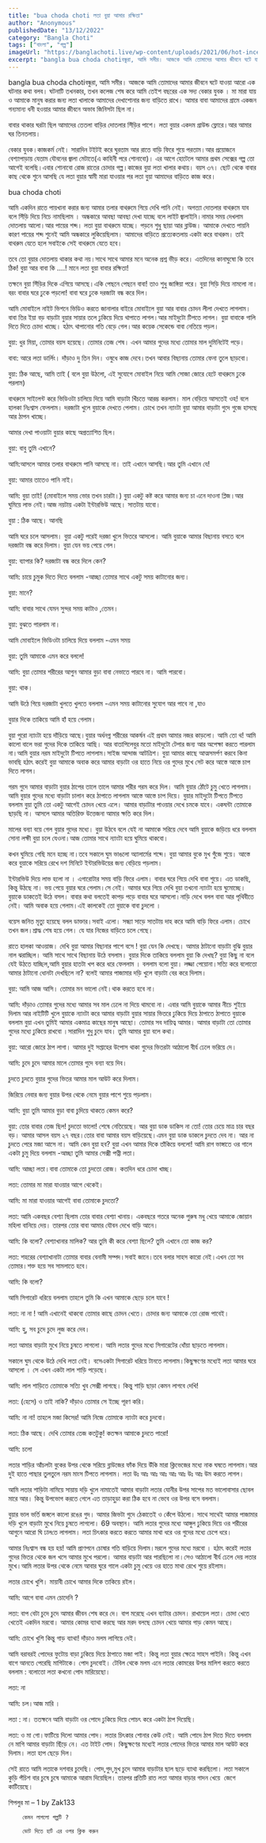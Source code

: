 ```yaml
---
title: "bua choda choti লতা বুয়া আমার রক্ষিতা"
author: "Anonymous"
publishedDate: "13/12/2022"
category: "Bangla Choti"
tags: ["বাংলা", "গল্প"]
imageUrl: "https://banglachoti.live/wp-content/uploads/2021/06/hot-incest-choti-150x150.jpg"
excerpt: "bangla bua choda chotiবন্ধুরা, আমি সমীর। আজকে আমি তোমাদের আমার জীবনে ঘটে যাওয়া আরো এক ঘটনার কথা বলব। ঘটনাটি তখনকার, তখন কলেজ শেষ করে আমি তেইশ বছরের এক সদ্য বেকার যুবক । মা মারা যায় ও আমাকে মানুষ করা..."
---
```


bangla bua choda chotiবন্ধুরা, আমি সমীর। আজকে আমি তোমাদের আমার জীবনে ঘটে যাওয়া আরো এক ঘটনার কথা বলব। ঘটনাটি তখনকার, তখন কলেজ শেষ করে আমি তেইশ বছরের এক সদ্য বেকার যুবক । মা মারা যায় ও আমাকে মানুষ করার জন্য লতা খালাকে আমাদের দেখাশোনার জন্য বাড়িতে রাখে। আমার বাবা আমাদের গ্রামে একজন গন্যমান্য ধনী হওয়ার আমার জীবনে অভাব জিনিসটা ছিল না।

বাবার থাকার ঘরটা ছিল আমাদের তেতলা বাড়ির দোতলার সিঁড়ির পাশে। লতা বুয়ার একদম গ্রাউন্ড ফ্লোরে।আর আমার ঘর তিনতলায়।


বেকার যুবক।কাজকর্ম নেই। সারাদিন ট‌ইট‌ই করে ঘুরতাম আর রাতে বাড়ি ফিরে শুয়ে পরতাম।আর প্রয়োজনে বেশ্যাপাড়ায় ‌যেতাম যৌবনের জ্বালা মেটাতে(এ কাহিনী পরে শোনাবো)। এর আগে হোটেলে আমার প্রথম সেক্সের গল্প তো আগেই বলেছি।এবার শোনাবো রোজ রাতের চোদার গল্প।কাজের বুয়া লতা খালার কথায়। বয়স ৩৭। ছোট থেকে বাবার কাছ থেকে শুনে আসছি যে লতা বুয়ার স্বামী মারা যাওয়ার পর লতা বুয়া আমাদের বাড়িতে কাজ করে।


bua choda choti


আমি একদিন রাতে পায়খানা করার জন্য আমার তলার বাথরুমে গিয়ে দেখি পানি নেই। অগত্যা দোতলার বাথরুমে যাব বলে সিঁড়ি দিয়ে নিচে নামছিলাম । অন্ধকারে আবছা আবছা দেখা যাচ্ছে বলে লাইট জ্বালাইনি‌।নামার সময় দেখলাম দোতলায় আলো।আর পায়ের শব্দ। লতা বুয়া বাথরুমে যাচ্ছে। পড়নে শুধু ছায়া আর ব্লাউজ। আমাকে দেখতে পায়নি কারণ পায়ের শব্দ শুনেই আমি অন্ধকারে লুকিয়েছিলাম। আমাদের বাড়িতে প্রত্যেকতলায় একটা করে বাথরুম। তাই বাথরুম যেতে হলে সবাইকে সেই বাথরুমে যেতে হবে।


তবে তো বুয়ার দোতলায় থাকার কথা নয়।সাথে সাথে আমার মনে অনেক প্রশ্ন ভীড় করে। এতদিনের কানাঘুষো কি তবে ঠিক! বুয়া আর বাবা কি ….! মানে লতা বুয়া বাবার রক্ষিতা!

তক্ষনে বুয়া সিঁড়ির দিকে এগিয়ে আসছে।একি পেছনে পেছনে বাবা! তাও শুধু জাঙ্গিয়া পরে। বুয়া সিড়ি দিয়ে নামলো না।বরং বাবার ঘরে ঢুকে পড়লো! বাবা ঘরে ঢুকে‌ দরজাটা বন্ধ করে দিল।


আমি মোবাইলে নাইট ভিশনে ভিডিও করতে জানালার বাইরে মোবাইলে বুয়া আর বাবার চোদন লীলা দেখতে লাগলাম।বাবা তির ইয়া বড় বাড়াটা বুয়ার সায়ার তলে ঢুকিয়ে দিয়ে থাপাতে লাগল।আর মাইদুটো টিপতে লাগল। বুয়া বাবাকে গালি দিতে দিতে চোদা খাচ্ছে। হঠাৎ থাপানোর গতি বেড়ে গেল।আর কয়েক সেকেন্ডে বাবা নেতিয়ে পড়ল।

বুয়া: ধুর মিয়া, তোমার বয়স হয়েছে। তোমার তেজ শেষ। এখন আমার গুদের মধ্যে তোমার মাল দুমিনিটেই পড়ে।












বাবা: আরে লতা ডার্লিং। দাঁড়াও দু তিন দিন। ওষুধে কাজ দেবে।তখন আবার বিছানায় তোমার ফেনা তুলে ছাড়বো।

বুয়া: ঠিক আছে, আমি তাই ( বলে বুয়া উঠলো, এই সুযোগে মোবাইল নিয়ে আমি সোজা জোরে হেটে বাথরুমে ঢুকে পরলাম)


বাথরুমে সাইলেন্ট করে ভিডিওটা চালিয়ে দিয়ে আমি বাড়াটা খিঁচতে আরম্ভ করলাম। মাল বেড়িয়ে আসতেই ওহ! বলে হালকা নিঃশ্বাস ফেললাম। দরজাটা খুলে বুয়াকে দেখতে পেলাম। চোখে তখন ন্যাংটা বুয়া আমার বাড়াটা গুদে গুজে হাসছে আর ঠাপন খাচ্ছে।

আমার দেখা পাওয়াটা বুয়ার কাছে অপ্রত্যাশিত ছিল।

বুয়া: বাবু তুমি এখানে?

আমি:আসলে আমার তলার বাথরুমে পানি আসছে না। তাই এখানে আসছি।আর তুমি এখানে যে!


বুয়া: আমার তাতেও পানি নাই।

আমি: বুয়া তাই! (মোবাইলে সময় ভোর তখন চারটা।) বুয়া একটু কষ্ট করে আমার জন্য চা এনে দাওনা প্লিজ।আর ঘুমিয়ে লাভ নেই।আজ নয়টায় একটা ইন্টারভিউ আছে। সাতটায় যাবো।

বুয়া : ঠিক আছে। আনছি


আমি ঘরে চলে আসলাম। বুয়া একটু পরেই দরজা খুলে ভিতরে আসলো। আমি বুয়াকে আমার বিছানায় বসতে বলে দরজাটা বন্ধ করে দিলাম। বুয়া যেন ভয় পেয়ে গেল।

বুয়া: ব্যাপার কি? দরজাটা বন্ধ করে দিলে কেন?

আমি: চায়ে চুমুক দিতে দিতে বললাম -আচ্ছা তোমার সাথে একটু সময় কাটানোর জন্য।


বুয়া: মানে?

আমি: বাবার সাথে যেমন সুন্দর সময় কাটাও ,তেমন।

বুয়া: বুঝতে পারলাম না।

আমি মোবাইলে ভিডিওটা চালিয়ে দিয়ে বললাম -এমন সময়


বুয়া: তুমি আমাকে এমন করে বললে!

আমি: বুয়া তোমার শরীরের আগুন আমার বুড়া বাবা নেভাতে পারবে না। আমি পারবো।

বুয়া: থাক।

আমি উঠে গিয়ে দরজাটা খুলতে খুলতে বললাম -এমন সময় কাটানোর সুযোগ আর পাবে না ,যাও

বুয়ার দিকে তাকিয়ে আমি হাঁ হয়ে গেলাম।


বুয়া পুরো ন্যাংটা হয়ে দাঁড়িয়ে আছে।বুয়ার অর্ধনগ্ন শরীরের আকর্ষন এই প্রথম আমার নজর কাড়লো। আমি তো থ! আমি কালো বালে ভরা গুদের দিকে তাকিয়ে আছি। আর বাতাপিলেবুর মতো মাইদুটো টেপার জন্য আর অপেক্ষা করতে পারলাম না।আমি বুয়ার নরম মাইদুটো টিপতে লাগলাম।সাইজ আন্দাজ আটত্রিশ। বুয়া আমার কাছে আত্মসমর্পণ করবে কিনা ভাবছি হঠাৎ করেই বুয়া আমাকে অবাক করে আমার বাড়াটা ওর হাতে নিয়ে ওর গুদের মুখে সেট করে আস্তে আস্তে চাপ দিতে লাগল।


গরম গুদে আমার বাড়াটা বুয়ার ঠাপের তালে তালে আমার শরীর গরম করে দিল। আমি বুয়ার ঠোঁটে চুমু খেতে লাগলাম। আমি বুয়ার গুদের মধ্যে বাড়াটা চালান করে ঠাপাতে লাগলাম আস্তে আস্তে চাপ দিয়ে। বুয়ার মাইদুটো টিপতে টিপতে বললাম বুয়া তুমি তো একটু আগেই চোদন খেয়ে এলে। আমার বাড়াটার পাওয়ার দেখে চমকে যাবে। একঘন্টা তোমাকে ছাড়ছি না। আসলে আমার অতিরিক্ত উত্তেজনা আমার ক্ষতি করে দিল।


মালের বন্যা বয়ে গেল বুয়ার গুদের মধ্যে। বুয়া উঠবে বলে যেই না আমাকে সরিয়ে দেবে আমি বুয়াকে জড়িয়ে ধরে বললাম সোনা লক্ষী বুয়া চলে যেওনা।আজ তোমার সাথে ন্যাংটা হয়ে ঘুমিয়ে থাকবো।

কখন ঘুমিয়ে গেছি মনে হচ্ছে না।তবে সকালে ঘুম ভাঙলো অ্যালার্মের শব্দে। বুয়া আমার বুকে মুখ গুঁজে শুয়ে। আস্তে করে বুয়াকে সরিয়ে রেখে দশ মিনিটে ইন্টারভিউয়ের জন্য বেড়িয়ে পড়লাম।


ইন্টারভিউ দিয়ে লাভ হলো না । এগারোটার সময় বাড়ি ফিরে এলাম। বাবার ঘরে গিয়ে দেখি বাবা শুয়ে। এত ডাকছি, কিন্তু উঠছে না। ভয় পেয়ে বুয়ার ঘরে গেলাম।সে নেই। আমার ঘরে গিয়ে দেখি বুয়া তখনো ন্যাংটা হয়ে ঘুমোচ্ছে।বুয়াকে ডাকতেই উঠে বসল। বাবার কথা বলতেই কাপড় পড়ে বাবার ঘরে আসলো।নাড়ি দেখে বলল বাবা আর পৃথিবীতে নেই। আমি অবাক হয়ে গেলাম।এই কালকেই তো বুয়াকে বাবা চুদলো ।


বয়েস জনিত মৃত্যু হয়েছে বলল ডাক্তার।সবাই এলো। সন্ধ্যা সাড়ে সাতটায় দাহ করে আমি বাড়ি ফিরে এলাম। চোখে তখন জল।শ্রাদ্ধ শেষ হয়ে গেল। যে যার নিজের বাড়িতে চলে গেছে।


রাতে হালকা আওয়াজ। দেখি বুয়া আমার বিছানার পাশে বসে ! বুয়া যেন কি দেখছে। আমার ঠাটানো বাড়াটা বুঝি বুয়ার নাল ঝরাচ্ছিল। আমি সাথে সাথে বিছানায় উঠে বসলাম। বুয়ার দিকে তাকিয়ে বললাম বুয়া কি দেখছ? বুয়া কিছু না বলে যেই উঠতে যাচ্ছিল,আমি বুয়ার হাতটা খপ করে ধরে ফেললাম । বললাম বলো বুয়া। লজ্জা পেয়োনা।সত্যি করে বলোতো আমার ঠাটানো ধোনটা দেখছিলে না? বলেই আমার পাজামার দড়ি খুলে বাড়াটা বের করে দিলাম।

বুয়া: আমি আজ আসি। তোমার মন ভালো নেই।থাক করতে হবে না।


আমি: দাঁড়াও তোমার গুদের মধ্যে আমার সব মাল ঢেলে না দিয়ে থামবো না। এবার আমি বুয়াকে আমার নীচে শুইয়ে দিলাম আর নাইটিটি খুলে বুয়াকে ন্যাংটা করে আমার বাড়াটা বুয়ার সায়ার ভিতরে ঢুকিয়ে দিয়ে ঠাপাতে ঠাপাতে বুয়াকে বললাম বুয়া এখন তুমিই আমার একমাত্র কাছের মানুষ আছো। তোমার সব দায়িত্ব আমার। আমার বাড়াটা তো তোমার গুদের মধ্যে ঢুকিয়ে রাখবো ।সারাদিন শুধু চুদে যাব‌। তুমি আমার বুয়া বলে কথা।


বুয়া: আরো জোরে ঠাপ লাগা। আমার দুই সপ্তাহের উপোস থাকা গুদের ভিতরটা আঠালো বীর্য ঢেলে ভরিয়ে দে।

আমি: চুদে চুদে আমার মালে তোমার গুদে বন্যা বয়ে দিব।


চুদতে চুদতে বুয়ার গুদের ভিতর আমার মাল আউট করে দিলাম।

জিরিয়ে নেবার জন্য বুয়ার উপর থেকে নেমে বুয়ার পাশে শুয়ে পড়লাম।

আমি: বুয়া তুমি আমার বুড়া বাবা চুদিয়ে থাকতে কেমন করে?


বুয়া: তোর বাবার তেজ ছিল! চুদতো ভালো! শেষে নেতিয়েছে। আর বুয়া ডাক ডাকিস না তো! তোর চেয়ে মাত্র চার বছর বড়। আমার আসল বয়স ২৭ বছর।তোর বাবা আমার বয়স বাড়িয়েছে।এমন বুয়া ডাক ডাকলে চুদতে দেব না। আর না চুদতে পেরে মজা আসে না। আমি কেন বুয়া হব? বুয়া এখন আমার দিকে তাঁকিয়ে বললো! আমি রাগ ভাঙ্গাতে ওর গালে একটা চুমু দিয়ে বললাম -আচ্ছা তুমি আমার সেক্সী পত্নী লতা।


আমি: আচ্ছা লতা।বাবা তোমাকে তো চুদতো রোজ। কতদিন ধরে চোদা খাচ্ছ।

লতা: তোমার মা মারা যাওয়ার আগে থেকেই।

আমি: মা মারা যাওয়ার আগেই বাবা তোমাকে চুদতো?

লতা: আমি একবছর বেশ্যা ছিলাম তোর বাবার বেশ্যা খানায়। একবছরে গতরে অনেক পুরুষ মধু খেয়ে আমাকে জোয়ান মহিলা বানিয়ে দেয়। তারপর তোর বাবা আমার যৌবন দেখে বাড়ি আনে।


আমি: কি বলো? বেশ্যাখানার মালিক? আর তুমি কী করে বেশ্যা ছিলে? তুমি এখানে তো কাজ কর?

লতা: শহরের বেশ্যাখানাটা তোমার বাবার বেনামী সম্পদ।সবাই জানে।তবে বলার সাহস কারো নেই।এখন তো সব তোমার।শক্ত হয়ে সব সামলাতে হবে।

আমি: কি বলো?


আমি সিগারেট ধরিয়ে বললাম তাহলে তুমি কি এখন আমাকে ছেড়ে চলে যাবে !

লতা: না না ! আমি এখানেই থাকবো তোমার কাছে চোদন খেতে। চোদার জন্য আমাকে তো রোজ পাবেই।

আমি: হু, সব চুদে চুদে লুজ করে দেব।

লতা আমার বাড়াটা মুখে নিয়ে চুষতে লাগলো। আমি লতার গুদের মধ্যে সিগারেটের ধোঁয়া ছাড়তে লাগলাম।


সকালে ঘুম থেকে উঠে দেখি লতা নেই। বসেএকটা সিগারেট ধরিয়ে টানতে লাগলাম।কিছুক্ষণের মধ্যেই লতা আমার ঘরে আসলো । সে এখন একটা লাল শাড়ি পড়েছে।

আমি: লাল শাড়িতে তোমাকে সত্যি খুব সেক্সী লাগছে। কিন্তু শাড়ি ছাড়া কেমন লাগবে দেখি!

লতা: (হেসে) ও তাই নাকি? দাঁড়াও তোমার সে ইচ্ছে পূরণ করি।


আমি: না না! তাহলে মজা কিসের! আমি নিজে তোমাকে ন্যাংটা করে চুদবো।

লতা: ঠিক আছে। দেখি তোমার তেজ কতটুকু! কতক্ষন আমাকে চুদতে পারো!

আমি: চলো


লতার শাড়ির আঁচলটা বুকের উপর থেকে সরিয়ে ব্লাউজের ফাঁক দিয়ে উঁকি মারা ক্লিভেজের মধ্যে নাক ঘষতে লাগলাম।আর দুই হাতে পাছার তুলতুলে নরম মাংস টিপতে লাগলাম। লতা উঃ আঃ আঃ আঃ আঃ আঃ উঃ আঃ উম করতে লাগল।


আমি লতার শাড়িটা নামিয়ে সায়ায় দড়ি খুলে নামাতেই আমার বাড়াটা লতার যোনীর উপর সাপের মত ভালোবাসার ছোবল মারে আর। কিন্তু উপভোগ করতে গেলে এত তাড়াহুড়া করা ঠিক হবে না ভেবে ওর উপর বসে বললাম।


বুয়ার ভাল ভর্তি জ‌ঙ্গলে কালো রঙের গুদ। আমার জিভটা গুদে ঠেকাতেই ও কেঁপে উঠলো। সাথে সাথেই আমার পাজামার দড়ি খুলে বাড়াটা মুখে নিয়ে চুষতে লাগলো। 69 অবস্থান। আমি লতার গুদের মধ্যে আঙ্গুল ঢুকিয়ে দিয়ে ওর শরীরের আগুনে আরো ঘি ঢাল‌তে লাগলাম। লতা চিৎকার করতে করতে আমার মাথা ধরে ওর গুদের মধ্যে চেপে ধরে।


আমার নিঃশ্বাস বন্ধ হয় হয়! আমি প্রাণপনে চোষার গতি বাড়িয়ে দিলাম।মরলে গুদের মধ্যে মরবো । হঠাৎ করেই লতার গুদের ভিতর থেকে জল খসে আমার মুখে পরলো। আমার বাড়াটা আর পারছিলো না।সেও আঠালো বীর্য ঢেলে দেয় লতার মুখে।আমি লতার উপর থেকে নেমে আবার ঘুরে গালে একটা চুমু খেয়ে ওর হাতে মাথা রেখে শুয়ে রইলাম।


লতার চোখে খুশি। মায়াবী চোখে আমার দিকে তাকিয়ে র‌ইল।

আমি: আগে বাবা এমন চোদেনি ?

লতা: বাপ বেটা চুদে চুদে আমার জীবন শেষ করে দে। বাপ মরেছে এখন ব্যাটার চোদন। রাখায়েল লতা। চোদা খেতে খেতেই একদিন মরবো। আমার কোমর ব্যাথা করছে আর মরদ বলছে চোদন খেয়ে আমার গাড় কেমন আছে।

আমি: চোখে খুশি কিন্তু গাড় ব্যাথা! দাঁড়াও মলম লাগিয়ে দেই।


আমি বরাবরই পোদের ফুটোয় বাড়া ঢুকিয়ে দিয়ে ঠাপাতে মজা পাই। কিন্তু লতা বুয়ার ক্ষেত্রে সাহস পাইনি। কিন্তু এখন বাগে আনতে পেরেছি মাগিটাকে। পোদ চুদবোই। টেবিল থেকে মলম এনে লতার কোমরের উপর মালিশ করতে করতে বললাম : বলোতো লতা কখনো পোদ মারিয়েছো।

লতা: না


আমি: চল।আজ মারি ।

লতা : না। ততক্ষনে আমি বাড়াটা ওর পোদে ঢুকিয়ে দিয়ে পোচৎ করে একটা ঠাপ দিয়েছি।

লতা: ও মা গো।ফাটিয়ে দিলো আমার পোদ। লতার চিৎকার শোনার কেউ নেই। আমি পোদে ঠাপ দিতে দিতে বললাম নে মাগি আমার বাড়াটা ছিঁড়ে নে। এত টাইট পোদ। কিছুক্ষণের মধ্যেই লতার পোদের ভিতর আমার মাল আউট করে দিলাম। লতা হাপ ছেড়ে দিল।


সেই রাতে আমি লতাকে দশবার চুদেছি। পোদ,গুদ,মুখ চুদে আমার বাড়াটার ছাল ছড়ে ব্যাথা করছিলো। লতা সকালে কুড়ি পঁচিশ বার চুষে চুষে আমাকে আরাম দিয়েছিল। তারপর প্রতিটি রাত লতা আমার বাড়ার গাদন খেয়ে  জেগে কাটিয়েছে।


শিপলুর মা – 1 by Zak133


 
 
 
        কেমন লাগলো গল্পটি ?      
 
        ভোট দিতে হার্ট এর ওপর ক্লিক করুন      
 
 
 
 
 
 
 
 
 
 
 
 
 
 
 
 
 
 
 
 
 
      ভোট দিন    
 
      সার্বিক ফলাফল 
 / 5. মোট ভোটঃ 
 
 
      কেও এখনো ভোট দেয় নি    
 
 
 
 
WhatsApp
Telegram
Twitter
Facebook
LinkedIn




Related posts:






hot incest choti বৃষ্টির বৃষ্টি – 6 by নিলাদ্রি সাহা




bondhur ma choda বন্ধুর মা – 1 by Amu




jouno uponnash কালু – 1 by puppyboy




porokia choti মার পরকীয়া
